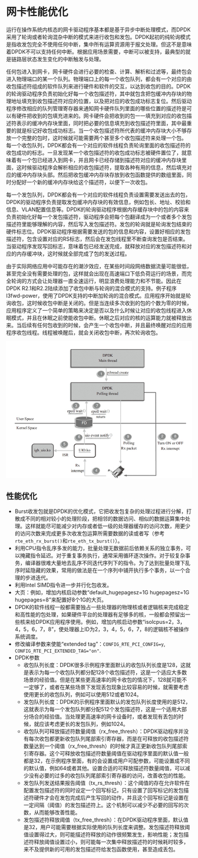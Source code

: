 # 网卡性能优化

运行在操作系统内核态的网卡驱动程序基本都是基于异步中断处理模式，而DPDK采用了轮询或者轮询混杂中断的模式来进行收包和发包。DPDK起初的纯轮询模式是指收发包完全不使用任何中断，集中所有运算资源用于报文处理。但这不是意味着DPDK不可以支持任何中断。根据应用场景需要，中断可以被支持，最典型的就是链路层状态发生变化的中断触发与处理。

任何包进入到网卡，网卡硬件会进行必要的检查、计算、解析和过滤等，最终包会进入物理端口的某一个队列。物理端口上的每一个收包队列，都会有一个对应的由收包描述符组成的软件队列来进行硬件和软件的交互，以达到收包的目的。DPDK的轮询驱动程序负责初始化好每一个收包描述符，其中就包含把包缓冲内存块的物理地址填充到收包描述符对应的位置，以及把对应的收包成功标志复位。然后驱动程序修改相应的队列管理寄存器来通知网卡硬件队列里面的哪些位置的描述符是可以有硬件把收到的包填充进来的。网卡硬件会把收到的包一一填充到对应的收包描述符表示的缓冲内存块里面，同时把必要的信息填充到收包描述符里面，其中最重要的就是标记好收包成功标志。当一个收包描述符所代表的缓冲内存块大小不够存放一个完整的包时，这时候就可能需要两个甚至多个收包描述符来处理一个包。
每一个收包队列，DPDK都会有一个对应的软件线程负责轮询里面的收包描述符的收包成功的标志。一旦发现某一个收包描述符的收包成功标志被硬件置位了，就意味着有一个包已经进入到网卡，并且网卡已经存储到描述符对应的缓冲内存块里面，这时候驱动程序会解析相应的收包描述符，提取各种有用的信息，然后填充对应的缓冲内存块头部。然后把收包缓冲内存块存放到收包函数提供的数组里面，同时分配好一个新的缓冲内存块给这个描述符，以便下一次收包。

每一个发包队列，DPDK都会有一个对应的软件线程负责设置需要发送出去的包，DPDK的驱动程序负责提取发包缓冲内存块的有效信息，例如包长、地址、校验和信息、VLAN配置信息等。DPDK的轮询驱动程序根据内存缓存块中的包的内容来负责初始化好每一个发包描述符，驱动程序会把每个包翻译成为一个或者多个发包描述符里能够理解的内容，然后写入发包描述符。发包的轮询就是轮询发包结束的硬件标志位。DPDK驱动程序根据需要发送的包的信息和内容，设置好相应的发包描述符，包含设置对应的RS标志，然后会在发包线程里不断查询发包是否结束。当驱动程序发现写回标志，意味着包已经发送完成，就释放对应的发包描述符和对应的内存缓冲块，这时候就全部完成了包的发送过程。

由于实际网络应用中可能存在的潮汐效应，在某些时间段网络数据流量可能很低，甚至完全没有需要处理的包，这样就会出现在高速端口下低负荷运行的场景，而完全轮询的方式会让处理器一直全速运行，明显浪费处理能力和不节能。因此在DPDK R2.1和R2.2陆续添加了收包中断与轮询的混合模式的支持。例子程序l3fwd-power，使用了DPDK支持的中断加轮询的混合模式。应用程序开始就是轮询收包，这时候收包中断是关闭的。但是当连续多次收到的包的个数为零的时候，应用程序定义了一个简单的策略来决定是否以及什么时候让对应的收包线程进入休眠模式，并且在休眠之前使能收包中断。休眠之后对应的核的运算能力就被释放出来。当后续有任何包收到的时候，会产生一个收包中断，并且最终唤醒对应的应用程序收包线程。线程被唤醒后，就会关闭收包中断，再次轮询收包。

![](/images/14780024861907.jpg)

## 性能优化

* Burst收发包就是DPDK的优化模式，它把收发包复杂的处理过程进行分解，打散成不同的相对较小的处理阶段，把相邻的数据访问、相似的数据运算集中处理。这样就能尽可能减少对内存或者低一级的处理器缓存的访问次数，用更少的访问次数来完成更多次收发包运算所需要数据的读或者写（参考`rte_eth_rx_burst()`和`rte_eth_tx_burst()`）。
* 利用CPU指令乱序多发的能力，批量处理无数据前后依赖关系的独立事务，可以掩藏指令延迟。对于重复事务执行，通常采用循环逐次操作。对于较复杂事务，编译器很难大量地去乱序不同迭代序列下的指令。为了达到批量处理下乱序时延隐藏的效果，常用的做法是在一个序列中铺开执行多个事务，以一个合理的步进迭代。
* 利用Intel SIMD指令进一步并行化包收发。
* 大页：例如，增加内核启动参数“default_hugepagesz=1G hugepagesz=1G hugepages=8”来配置好8个1G的大页。
* DPDK的软件线程一般都需要独占一些处理器的物理核或者逻辑核来完成稳定和高性能的包处理，如果硬件平台的处理器有足够多的核，一般都会预留出一些核来给DPDK应用程序使用。例如，增加内核启动参数“isolcpus=2，3，4，5，6，7，8”，使处理器上ID为2，3，4，5，6，7，8的逻辑核不被操作系统调度。
* 修改编译参数来使能“extended tag”：`CONFIG_RTE_PCI_CONFIG=y`, `CONFIG_RTE_PCI_EXTENDED_TAG="on"`.
* DPDK参数
    * 收包队列长度：DPDK很多示例程序里面默认的收包队列长度是128，这就是表示为每一个收包队列都分配128个收包描述符，这是一个适应大多数场景的经验值。但是在某些更高速率的网卡收包的情况下，128就可能不一定够了，或者在某些场景下发现丢包现象比较容易的时候，就需要考虑使用更长的收包队列，例如可以使用512或者1024。
    * 发包队列长度：DPDK的示例程序里面默认的发包队列长度使用的是512，这就表示为每一个发包队列都分配512个发包描述符，这是一个适用大部分场合的经验值。当处理更高速率的网卡设备时，或者发现有丢包的时候，就应该考虑更长的发包队列，例如1024。
    * 收包队列可释放描述符数量阈值（rx_free_thresh）：DPDK驱动程序并没有每次收包都更新收包队列尾部索引寄存器，而是在可释放的收包描述符数量达到一个阈值（rx_free_thresh）的时候才真正更新收包队列尾部索引寄存器。这个可释放收包描述符数量阈值在驱动程序里面的默认值一般都是32，在示例程序里面，有的会设置成用户可配参数，可能设置成不同的默认值，例如64或者其他。设置合适的可释放描述符数量阈值，可以减少没有必要的过多的收包队列尾部索引寄存器的访问，改善收包的性能。
    * 发包队列发送结果报告阈值（tx_rs_thresh）：这个阈值的存在允许软件在配置发包描述符的同时设定一个回写标记，只有设置了回写标记的发包描述符硬件才会在发包完成后产生写回的动作，并且这个回写标记是设置在一定间隔（阈值）的发包描述符上。这个机制可以减少不必要的回写的次数，从而能够改善性能。
    * 发包描述符释放阈值（tx_free_thresh）：在DPDK驱动程序里面，默认值是32，用户可能需要根据实际使用的队列长度来调整。发包描述符释放阈值设置得过大，则可能描述符释放的动作很频繁发生，影响性能；发包描述符释放阈值设置过小，则可能每一次集中释放描述符的时候耗时较多，来不及提供新的可用的发包描述符给发包函数使用，甚至造成丢包。


